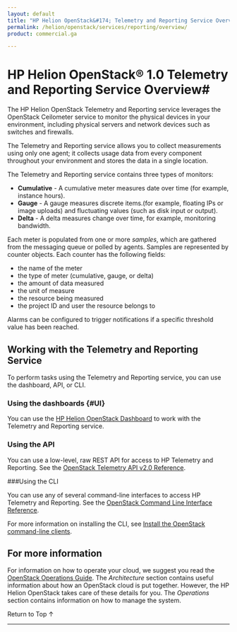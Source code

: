 ```yaml
---
layout: default
title: "HP Helion OpenStack&#174; Telemetry and Reporting Service Overview"
permalink: /helion/openstack/services/reporting/overview/
product: commercial.ga

---
```

<!--PUBLISHED-->

<script>

function PageRefresh {
onLoad="window.refresh"
}

PageRefresh();

</script>

<!--
<p style="font-size: small;"> <a href="/helion/openstack/services/orchestration/overview/">&#9664; PREV</a> | <a href="/helion/openstack/services/overview/">&#9650; UP</a> | <a href="/helion/openstack/services/volume/overview/"> NEXT &#9654</a> </p>
-->

# HP Helion OpenStack&#174; 1.0 Telemetry and Reporting Service Overview#

The HP Helion OpenStack Telemetry and Reporting service leverages the OpenStack Ceilometer service to monitor the physical devices in your environment, including physical servers and network devices such as switches and firewalls. 

The Telemetry and Reporting service allows you to collect measurements using only one agent; it collects usage data from every component throughout your environment and stores the data in a single location. 

The Telemetry and Reporting service contains three types of monitors:

- **Cumulative** - A cumulative meter measures date over time (for example, instance hours).
- **Gauge** - A gauge measures discrete items.(for example, floating IPs or image uploads) and fluctuating values (such as disk input or output).
- **Delta** - A delta measures change over time, for example, monitoring bandwidth.

Each meter is populated from one or more *samples*, which are gathered from the messaging queue or polled by agents. Samples are represented by counter objects. Each counter has the following fields:

- the name of the meter
- the type of meter (cumulative, gauge, or delta)
- the amount of data measured
- the unit of measure
- the resource being measured
- the project ID and user the resource belongs to

Alarms can be configured to trigger notifications if a specific threshold value has been reached. 

## Working with the Telemetry and Reporting Service ##

To perform tasks using the Telemetry and Reporting service, you can use the dashboard, API, or CLI.

### Using the dashboards {#UI}

You can use the [HP Helion OpenStack Dashboard](/helion/openstack/dashboard/how-works/) to work with the Telemetry and Reporting service.

### Using the API<a name="API"></a>
 
You can use a low-level, raw REST API for access to HP Telemetry and Reporting. See the [OpenStack Telemetry API v2.0 Reference](http://developer.openstack.org/api-ref-telemetry-v2.html).

###Using the CLI<a name="cli"></a>

You can use any of several command-line interfaces to access HP Telemetry and Reporting. See the [OpenStack Command Line Interface Reference](http://docs.openstack.org/cli-reference/content/ceilometerclient_commands.html).

For more information on installing the CLI, see [Install the OpenStack command-line clients](http://docs.openstack.org/user-guide/content/install_clients.html).

<!---

## How To's with the HP Helion Telemetry and Reporting Service<a name="howto"></a>

The following lists of tasks can be performed by a user or administrator through the [HP Helion OpenStack Dashboard](/helion/openstack/dashboard/how-works/), the OpenStack [CLI](http://docs.openstack.org/cli-reference/content/ceilometerclient_commands.html) or OpenStack [API](http://developer.openstack.org/api-ref-telemetry-v2.html).

### Working with the Telemetry and Reporting service collection actions ###

The Telemetry and Reporting service collects metrics across multiple projects in your domain. 

- **Recording metering data** -- Track metering data.
- **Recording metering events** -- Record a metering event.
- **Viewing a list of meters** -- Display a list of available meters based on the types of measurements.
- **Clearing expired metering data** -- Remove expired metering data using the CLI.

### Working with resource data ###

The Telemetry and Reporting service monitors *resources* in your environment. A resource is any object that is being monitored by the Telemetry and Reporting service (for example, an instance, a network, or an image). 

- **Viewing information on metered resources** -- Obtain a list of available resources.
- **Viewing details about a specific resource** -- Obtain information on a specific resource.

### Working with the Ceilometer service reporting actions ###

The HP Telemetry and Reporting actions are accessible using a REST API.

- **Viewing a list of usage data for a specific meter** -- List usage data for your meters.
- **Viewing a list of computed statistics across a time range** -- Obtain statistical data.
- **Viewing a list of API capabilities supported by current driver** -- Obtain information on the API capabilities supported.

## Working with Alarms ##

The Telemetry and Reporting contains threshold alarms that you can configure to issue notifications for specific behaviors.

- **Creating, updating and deleting alarms** -- Create, modify, and delete alarms using the API.
- **Recording alarm changes** -- Track changes to Ceilometer alarms using the API.
- **Viewing a list of alarms, based on filter criteria** -- Obtain a list of alarms based on specified criteria.
- **Viewing details on a specific alarm** -- Obtain information on a specific alarm.
- **Viewing the state of an alarm** -- Get details on the state of a specific alarm.
- **Viewing the history of a specific alarm** -- Obtain a historical list of a specific alarm usage.
 --->

## For more information ##

For information on how to operate your cloud, we suggest you read the [OpenStack Operations Guide](http://docs.openstack.org/ops/). The *Architecture* section contains useful information about how an OpenStack cloud is put together. However, the HP Helion OpenStack takes care of these details for you. The *Operations* section contains information on how to manage the system.

 <a href="#top" style="padding:14px 0px 14px 0px; text-decoration: none;"> Return to Top &#8593; </a>

----


